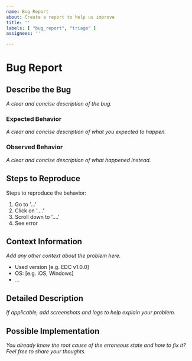 ```yaml
---
name: Bug Report
about: Create a report to help us improve
title: ''
labels: [ "bug_report", "triage" ]
assignees: ''

---
```


# Bug Report

## Describe the Bug

_A clear and concise description of the bug._

### Expected Behavior

_A clear and concise description of what you expected to happen._

### Observed Behavior

_A clear and concise description of what happened instead._

## Steps to Reproduce

Steps to reproduce the behavior:

1. Go to '...'
2. Click on '....'
3. Scroll down to '....'
4. See error

## Context Information

_Add any other context about the problem here._

- Used version [e.g. EDC v1.0.0]
- OS: [e.g. iOS, Windows]
- ...

## Detailed Description

_If applicable, add screenshots and logs to help explain your problem._

## Possible Implementation

_You already know the root cause of the erroneous state and how to fix it? Feel free to share your thoughts._
